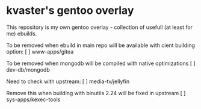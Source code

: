 # kvaster's gentoo overlay

This repository is my own gentoo overlay - collection of usefull (at least for me) ebuilds.

To be removed when ebuild in main repo will be available with cient building option:
[ ] www-apps/gitea

To be removed when mongodb will be compiled with native optimizations
[ ] dev-db/mongodb

Need to check with upstream:
[ ] media-tv/jellyfin

Remove this when building with binutils 2.24 will be fixed in upstream
[ ] sys-apps/kexec-tools

